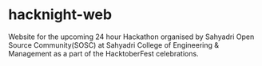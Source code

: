 # hacknight-web
Website for the upcoming 24 hour Hackathon organised by Sahyadri Open Source Community(SOSC) at Sahyadri College of Engineering & Management as a part of the HacktoberFest celebrations.